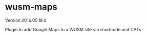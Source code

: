 wusm-maps
=========
Version:2016.05.19.0

Plugin to add Google Maps to a WUSM site via shortcode and CPTs
